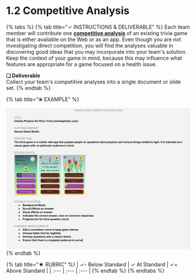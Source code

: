 # 1.2 Competitive Analysis



{% tabs %}
{% tab title="✓  INSTRUCTIONS & DELIVERABLE" %}
Each team member will contribute one [**competitive analysis**](https://docs.idew.org/principles-and-practices/practices/competitive-analysis) of an existing trivia game that is either available on the Web or as an app. Even though you are not investigating direct competition, you will find the analyses valuable in discovering good ideas that you may incorporate into your team's solution. Keep the context of your game in mind, because this may influence what features are appropriate for a game focused on a health issue.

  
**❏ Deliverable**  
Collect your team's competitive analyses into a single document or slide set.
{% endtab %}

{% tab title="⦿ EXAMPLE" %}


![](../../.gitbook/assets/competitiveanalysisexample.png)
{% endtab %}

{% tab title="★  RUBRIC" %}
| ✓-  Below Standard | ✓  At Standard | ✓+  Above Standard |
| :--- | :--- | :--- |
{% endtab %}
{% endtabs %}


